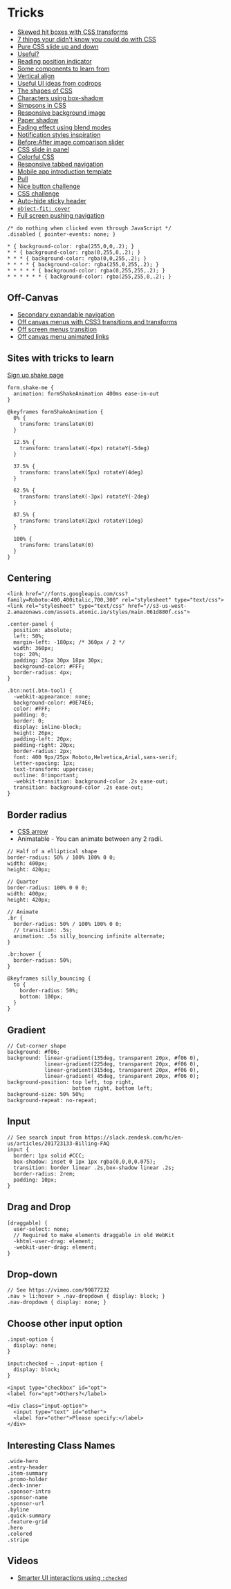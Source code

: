 # Tricks

* [Skewed hit boxes with CSS transforms](http://viget.com/inspire/skewed-hit-boxes-with-css-transforms)
* [7 things your didn't know you could do with CSS](http://davidwalsh.name/css-facts)
* [Pure CSS slide up and down](http://davidwalsh.name/css-slide)
* [Useful?](http://snippetrepo.com/)
* [Reading position indicator](http://css-tricks.com/reading-position-indicator/)
* [Some components to learn from](http://goratchet.com/components/)
* [Vertical align](http://zerosixthree.se/vertical-align-anything-with-just-3-lines-of-css/)
* [Useful UI ideas from codrops](https://medium.com/@DavidBenPark/the-most-delightful-and-useful-ui-ideas-from-codrops-b7d469026acb)
* [The shapes of CSS](http://css-tricks.com/examples/ShapesOfCSS/)
* [Characters using box-shadow](http://blog.codeschool.com/post/89758324803/designing-characters-with-box-shadow)
* [Simpsons in CSS](https://pattle.github.io/simpsons-in-css/)
* [Responsive background image](http://sixrevisions.com/css/responsive-background-image/)
* [Paper shadow](http://codepen.io/ashleynolan/pen/djpCG/?editors=110)
* [Fading effect using blend modes](http://blogs.adobe.com/webplatform/2014/07/09/fade-transition-effects-using-blend-modes/)
* [Notification styles inspiration](http://tympanus.net/codrops/2014/07/23/notification-styles-inspiration/)
* [Before:After image comparison slider](http://lea.verou.me/2014/07/image-comparison-slider-with-pure-css/#)
* [CSS slide in panel](http://codyhouse.co/gem/css-slide-in-panel/)
* [Colorful CSS](http://www.webcore-it.com/colorful-background/#)
* [Responsive tabbed navigation](http://codyhouse.co/gem/responsive-tabbed-navigation/)
* [Mobile app introduction template](http://codyhouse.co/gem/app-introduction-template/)
* [Pull](http://codepen.io/fbrz/full/bNdMwZ/)
* [Nice button challenge](https://news.layervault.com/stories/41631-css-challenge-how-would-you-markup-this-element)
* [CSS challenge](https://news.layervault.com/stories/41990-css-challenge-2-how-would-you-markup-this-element)
* [Auto-hide sticky header](http://osvaldas.info/auto-hide-sticky-header)
* [`object-fit: cover`](https://medium.com/@chrisnager/center-and-crop-images-with-a-single-line-of-css-ad140d5b4a87)
* [Full screen pushing navigation](http://codyhouse.co/gem/full-screen-pushing-navigation/)


```
/* do nothing when clicked even through JavaScript */
.disabled { pointer-events: none; }
```

```
* { background-color: rgba(255,0,0,.2); }
* * { background-color: rgba(0,255,0,.2); }
* * * { background-color: rgba(0,0,255,.2); }
* * * * { background-color: rgba(255,0,255,.2); }
* * * * * { background-color: rgba(0,255,255,.2); }
* * * * * * { background-color: rgba(255,255,0,.2); }
```

## Off-Canvas

* [Secondary expandable navigation](http://codyhouse.co/gem/secondary-expandable-navigation/)
* [Off canvas menus with CSS3 transitions and transforms](http://scotch.io/tutorials/off-canvas-menus-with-css3-transitions-and-transforms)
* [Off screen menus transition](http://speckyboy.com/2014/03/28/off-screen-menus-transition-css3/)
* [Off canvas menu animated links](http://thecodeplayer.com/walkthrough/off-canvas-menu-animated-links)

## Sites with tricks to learn

[Sign up shake page](http://www.emojiweather.com/)

```
form.shake-me {
  animation: formShakeAnimation 400ms ease-in-out
}

@keyframes formShakeAnimation {
  0% {
    transform: translateX(0)
  }

  12.5% {
    transform: translateX(-6px) rotateY(-5deg)
  }

  37.5% {
    transform: translateX(5px) rotateY(4deg)
  }

  62.5% {
    transform: translateX(-3px) rotateY(-2deg)
  }

  87.5% {
    transform: translateX(2px) rotateY(1deg)
  }

  100% {
    transform: translateX(0)
  }
}
```

## Centering

```
<link href="//fonts.googleapis.com/css?family=Roboto:400,400italic,700,300" rel="stylesheet" type="text/css">
<link rel="stylesheet" type="text/css" href="//s3-us-west-2.amazonaws.com/assets.atomic.io/styles/main.061d880f.css">

.center-panel {
  position: absolute;
  left: 50%;
  margin-left: -180px; /* 360px / 2 */
  width: 360px;
  top: 20%;
  padding: 25px 30px 18px 30px;
  background-color: #FFF;
  border-radius: 4px;
}

.btn:not(.btn-tool) {
  -webkit-appearance: none;
  background-color: #0E74E6;
  color: #FFF;
  padding: 0;
  border: 0;
  display: inline-block;
  height: 26px;
  padding-left: 20px;
  padding-right: 20px;
  border-radius: 2px;
  font: 400 9px/25px Roboto,Helvetica,Arial,sans-serif;
  letter-spacing: 1px;
  text-transform: uppercase;
  outline: 0!important;
  -webkit-transition: background-color .2s ease-out;
  transition: background-color .2s ease-out;
}
```

## Border radius

* [CSS arrow](http://cssarrowplease.com/)
* Animatable - You can animate between any 2 radii.

```
// Half of a elliptical shape
border-radius: 50% / 100% 100% 0 0;
width: 400px;
height: 420px;

// Quarter
border-radius: 100% 0 0 0;
width: 400px;
height: 420px;

// Animate
.br {
  border-radius: 50% / 100% 100% 0 0;
  // transition: .5s;
  animation: .5s silly_bouncing infinite alternate;
}

.br:hover {
  border-radius: 50%;
}

@keyframes silly_bouncing {
  to {
    border-radius: 50%;
    bottom: 100px;
  }
}
```

## Gradient

```
// Cut-corner shape
background: #f06;
background: linear-gradient(135deg, transparent 20px, #f06 0),
            linear-gradient(225deg, transparent 20px, #f06 0),
            linear-gradient(315deg, transparent 20px, #f06 0),
            linear-gradient( 45deg, transparent 20px, #f06 0);
background-position: top left, top right,
                     bottom right, bottom left;
background-size: 50% 50%;
background-repeat: no-repeat;
```

## Input

```
// See search input from https://slack.zendesk.com/hc/en-us/articles/201723133-Billing-FAQ
input {
  border: 1px solid #CCC;
  box-shadow: inset 0 1px 1px rgba(0,0,0,0.075);
  transition: border linear .2s,box-shadow linear .2s;
  border-radius: 2rem;
  padding: 10px;
}
```

## Drag and Drop

```
[draggable] {
  user-select: none;
  // Required to make elements draggable in old WebKit
  -khtml-user-drag: element;
  -webkit-user-drag: element;
}
```

## Drop-down

```
// See https://vimeo.com/99877232
.nav > li:hover > .nav-dropdown { display: block; }
.nav-dropdown { display: none; }
```

## Choose other input option

```
.input-option {
  display: none;}

input:checked ~ .input-option {
  display: block;}

<input type="checkbox" id="opt">
<label for="opt">Others?</label>

<div class="input-option">
  <input type="text" id="other">
  <label for="other">Please specify:</label>
</div>
```

## Interesting Class Names

```
.wide-hero
.entry-header
.item-summary
.promo-holder
.deck-inner
.sponsor-intro
.sponsor-name
.sponsor-url
.byline
.quick-summary
.feature-grid
.hero
.colored
.stripe
```

## Videos

* [Smarter UI interactions using `:checked`](https://www.youtube.com/watch?v=XAITicOZCdk)